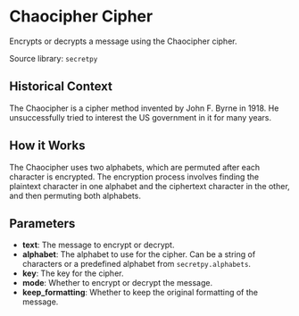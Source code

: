 
# Chaocipher Cipher

Encrypts or decrypts a message using the Chaocipher cipher.

Source library: `secretpy`

## Historical Context

The Chaocipher is a cipher method invented by John F. Byrne in 1918. He unsuccessfully tried to interest the US government in it for many years.

## How it Works

The Chaocipher uses two alphabets, which are permuted after each character is encrypted. The encryption process involves finding the plaintext character in one alphabet and the ciphertext character in the other, and then permuting both alphabets.

## Parameters

- **text**: The message to encrypt or decrypt.
- **alphabet**: The alphabet to use for the cipher. Can be a string of characters or a predefined alphabet from `secretpy.alphabets`.
- **key**: The key for the cipher.
- **mode**: Whether to encrypt or decrypt the message.
- **keep_formatting**: Whether to keep the original formatting of the message.
